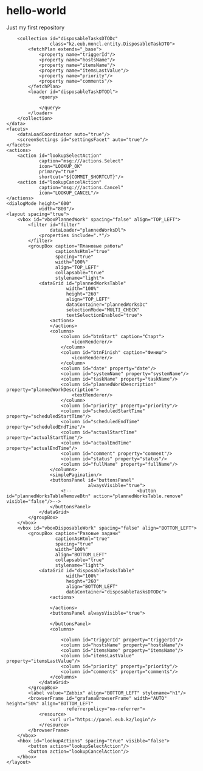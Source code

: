 # hello-world
Just my first repository


<?xml version="1.0" encoding="UTF-8" standalone="no"?>
<window xmlns="http://jmix.io/schema/ui/window"
        xmlns:c="http://jmix.io/schema/ui/jpql-condition"
        caption="msg://plannedWorkBrowse.caption"
        focusComponent="plannedWorksTable">
    <data readOnly="true">
        <collection id="plannedWorksDc"
                    class="kz.eub.moncl.entity.PlannedWork">
            <fetchPlan extends="_base"/>
            <loader id="plannedWorksDl">
                <query>
                    <![CDATA[select e from mcl_PlannedWork e]]>
                </query>
            </loader>
        </collection>

        <collection id="disposableTasksDTODc"
                    class="kz.eub.moncl.entity.DisposableTaskDTO">
            <fetchPlan extends="_base">
                <property name="triggerId"/>
                <property name="hostsName"/>
                <property name="itemsName"/>
                <property name="itemsLastValue"/>
                <property name="priority"/>
                <property name="comments"/>
            </fetchPlan>
            <loader id="disposableTaskDTODl">
                <query>
<!--                    <![CDATA[select e from mcl_DisposableTaskDTO e]]>-->
                </query>
            </loader>
        </collection>
    </data>
    <facets>
        <dataLoadCoordinator auto="true"/>
        <screenSettings id="settingsFacet" auto="true"/>
    </facets>
    <actions>
        <action id="lookupSelectAction"
                caption="msg:///actions.Select"
                icon="LOOKUP_OK"
                primary="true"
                shortcut="${COMMIT_SHORTCUT}"/>
        <action id="lookupCancelAction"
                caption="msg:///actions.Cancel"
                icon="LOOKUP_CANCEL"/>
    </actions>
    <dialogMode height="600"
                width="800"/>
    <layout spacing="true">
        <vbox id="vboxPlannedWork" spacing="false" align="TOP_LEFT">
            <filter id="filter"
                    dataLoader="plannedWorksDl">
                <properties include=".*"/>
            </filter>
            <groupBox caption="Плановые работы"
                      captionAsHtml="true"
                      spacing="true"
                      width="100%"
                      align="TOP_LEFT"
                      collapsable="true"
                      stylename="light">
                <dataGrid id="plannedWorksTable"
                          width="100%"
                          height="260"
                          align="TOP_LEFT"
                          dataContainer="plannedWorksDc"
                          selectionMode="MULTI_CHECK"
                          textSelectionEnabled="true">
                    <actions>
                    </actions>
                    <columns>
                        <column id="btnStart" caption="Старт">
                            <iconRenderer/>
                        </column>
                        <column id="btnFinish" caption="Финиш">
                            <iconRenderer/>
                        </column>
                        <column id="date" property="date"/>
                        <column id="systemName" property="systemName"/>
                        <column id="taskName" property="taskName"/>
                        <column id="plannedWorkDescription" property="plannedWorkDescription">
                            <textRenderer/>
                        </column>
                        <column id="priority" property="priority"/>
                        <column id="scheduledStartTime" property="scheduledStartTime"/>
                        <column id="scheduledEndTime" property="scheduledEndTime"/>
                        <column id="actualStartTime" property="actualStartTime"/>
                        <column id="actualEndTime" property="actualEndTime"/>
                        <column id="comment" property="comment"/>
                        <column id="status" property="status"/>
                        <column id="fullName" property="fullName"/>
                    </columns>
                    <simplePagination/>
                    <buttonsPanel id="buttonsPanel"
                                  alwaysVisible="true">
                        <!--                        <button id="plannedWorksTableRemoveBtn" action="plannedWorksTable.remove" visible="false"/>-->
                    </buttonsPanel>
                </dataGrid>
            </groupBox>
        </vbox>
        <vbox id="vboxDisposableWork" spacing="false" align="BOTTOM_LEFT">
            <groupBox caption="Разовые задачи"
                      captionAsHtml="true"
                      spacing="true"
                      width="100%"
                      align="BOTTOM_LEFT"
                      collapsable="true"
                      stylename="light">
                <dataGrid id="disposableTasksTable"
                          width="100%"
                          height="260"
                          align="BOTTOM_LEFT"
                          dataContainer="disposableTasksDTODc">
                    <actions>
<!--                        <action id="create" type="create"/>-->
<!--                        <action id="edit" type="edit"/>-->
<!--                        <action id="remove" type="remove"/>-->
                    </actions>
                    <buttonsPanel alwaysVisible="true">
<!--                        <button id="disposableTasksTableCreateBtn" action="disposableTasksTable.create"/>-->
<!--                        <button id="disposableTasksTableEditBtn" action="disposableTasksTable.edit"/>-->
<!--                        <button id="disposableTasksTableRemoveBtn" action="disposableTasksTable.remove"/>-->
                    </buttonsPanel>
                    <columns>
<!--                        <column id="btnStartDisposableTask" caption="Старт">-->
<!--                            <iconRenderer/>-->
<!--                        </column>-->
<!--                        <column id="btnFinishDisposableTask" caption="Финиш">-->
<!--                            <iconRenderer/>-->
<!--                        </column>-->
                        <column id="triggerId" property="triggerId"/>
                        <column id="hostsName" property="hostsName"/>
                        <column id="itemsName" property="itemsName"/>
                        <column id="itemsLastValue" property="itemsLastValue"/>
                        <column id="priority" property="priority"/>
                        <column id="comments" property="comments"/>
                    </columns>
                </dataGrid>
            </groupBox>
            <label value="Zabbix" align="BOTTOM_LEFT" stylename="h1"/>
            <browserFrame id="grafanaBrowserFrame" width="AUTO" height="50%" align="BOTTOM_LEFT"
                          referrerpolicy="no-referrer">
                <resource>
                    <url url="https://panel.eub.kz/login"/>
                </resource>
            </browserFrame>
        </vbox>
        <hbox id="lookupActions" spacing="true" visible="false">
            <button action="lookupSelectAction"/>
            <button action="lookupCancelAction"/>
        </hbox>
    </layout>
</window>
